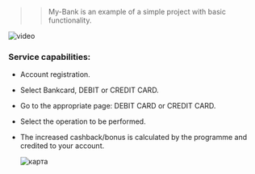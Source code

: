 >> My-Bank is an example of a simple project with basic functionality.

![video ](https://github.com/am9999072080/My-Bank/assets/127240321/9e98ac48-0b85-4d90-b84d-b87143795475)

### Service capabilities:

* Account registration.

* Select Bankcard, DEBIT or CREDIT CARD.

* Go to the appropriate page: DEBIT CARD or CREDIT CARD.

* Select the operation to be performed.

* The increased cashback/bonus is calculated by the programme and credited to your account.

   ![карта](https://github.com/am9999072080/My-Bank/assets/127240321/fec82254-2f19-4771-9497-4a075612cd0f)
